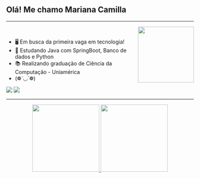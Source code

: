 ## Olá! Me chamo Mariana Camilla
<hr><img align="right" width="150" src="https://media.giphy.com/media/LmNwrBhejkK9EFP504/giphy.gif"/>
<div style="display: inline_block"><br>
  
* 🖥️ Em busca da primeira vaga em tecnologia!
* 🧠 Estudando Java com SpringBoot, Banco de dados e Python
* 📚 Realizando graduação de Ciência da Computação - Uniamérica
* (❁´◡`❁)


</div>
  <a href="https://www.linkedin.com/in/marianacamilla/" target="_blank"><img src="https://img.shields.io/badge/-LinkedIn-%230077B5?style=for-the-badge&logo=linkedin&logoColor=white" target="_blank"></a>
  <a href="https://www.instagram.com/marinkyouko/" target="_blank"><img src="https://img.shields.io/badge/-Instagram-%23E4405F?style=for-the-badge&logo=instagram&logoColor=white" target="_blank"></a>
</div>
<hr>

<div align="center">
  <a href="https://github.com/marianacamilla">
  <img height="180em" src="https://github-readme-stats.vercel.app/api?username=marianacamilla&show_icons=true&theme=dracula&include_all_commits=true&count_private=true"/>
  <img height="180em" src="https://github-readme-stats.vercel.app/api/top-langs/?username=marianacamilla&layout=compact&langs_count=7&theme=dracula"/>
</div>
  
